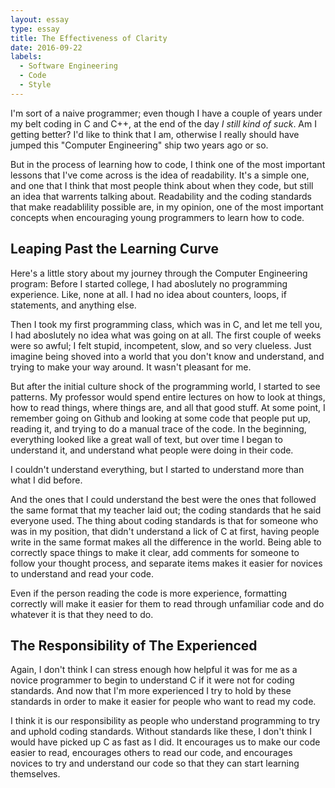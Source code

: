 ```yaml
---
layout: essay
type: essay
title: The Effectiveness of Clarity
date: 2016-09-22
labels:
  - Software Engineering
  - Code
  - Style
---
```


I'm sort of a naive programmer; even though I have a couple of years under my belt coding in C and C++, at the end of the day <i>I still kind of suck</i>. Am I getting better? I'd like to think that I am, otherwise I really should have jumped this "Computer Engineering" ship two years ago or so. 

But in the process of learning how to code, I think one of the most important lessons that I've come across is the idea of readability. It's a simple one, and one that I think that most people think about when they code, but still an idea that warrents talking about. Readability and the coding standards that make readablility possible are, in my opinion, one of the most important concepts when encouraging young programmers to learn how to code.

## Leaping Past the Learning Curve

Here's a little story about my journey through the Computer Engineering program: Before I started college, I had aboslutely no programming experience. Like, none at all. I had no idea about counters, loops, if statements, and anything else. 

Then I took my first programming class, which was in C, and let me tell you, I had aboslutely no idea what was going on at all. The first couple of weeks were so awful; I felt stupid, incompetent, slow, and so very clueless. Just imagine being shoved into a world that you don't know and understand, and trying to make your way around. It wasn't pleasant for me. 

But after the initial culture shock of the programming world, I started to see patterns. My professor would spend entire lectures on how to look at things, how to read things, where things are, and all that good stuff. At some point, I remember going on Github and looking at some code that people put up, reading it, and trying to do  a manual trace of the code. In the beginning, everything looked like a great wall of text, but over time I began to understand it, and understand what people were doing in their code. 

I couldn't understand everything, but I started to understand more than what I did before. 

And the ones that I could understand the best were the ones that followed the same format that my teacher laid out; the coding standards that he said everyone used. The thing about coding standards is that for someone who was in my position, that didn't understand a lick of C at first, having people write in the same format makes all the difference in the world. Being able to correctly space things to make it clear, add comments for someone to follow your thought process, and separate items makes it easier for novices to understand and read your code. 

Even if the person reading the code is more experience, formatting correctly will make it easier for them to read through unfamiliar code and do whatever it is that they need to do.

## The Responsibility of The Experienced

Again, I don't think I can stress enough how helpful it was for me as a novice programmer to begin to understand C if it were not for coding standards. And now that I'm more experienced I try to hold by these standards in order to make it easier for people who want to read my code. 

I think it is our responsibility as people who understand programming to try and uphold coding standards. Without standards like these, I don't think I would have picked up C as fast as I did. It encourages us to make our code easier to read, encourages others to read our code, and encourages novices to try and understand our code so that they can start learning themselves. 
